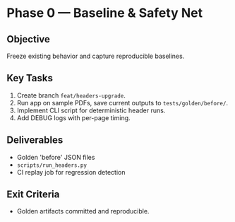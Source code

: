 # Phase 0 — Baseline & Safety Net

## Objective
Freeze existing behavior and capture reproducible baselines.

## Key Tasks
1. Create branch `feat/headers-upgrade`.
2. Run app on sample PDFs, save current outputs to `tests/golden/before/`.
3. Implement CLI script for deterministic header runs.
4. Add DEBUG logs with per-page timing.

## Deliverables
- Golden 'before' JSON files
- `scripts/run_headers.py`
- CI replay job for regression detection

## Exit Criteria
- Golden artifacts committed and reproducible.
